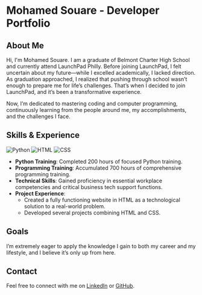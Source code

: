 # Mohamed Souare - Developer Portfolio

## About Me

Hi, I'm Mohamed Souare. I am a graduate of Belmont Charter High School and currently attend LaunchPad Philly. Before joining LaunchPad, I felt uncertain about my future—while I excelled academically, I lacked direction. As graduation approached, I realized that pushing through school wasn’t enough to prepare me for life’s challenges. That’s when I decided to join LaunchPad, and it’s been a transformative experience. 

Now, I’m dedicated to mastering coding and computer programming, continuously learning from the people around me, my accomplishments, and the challenges I face.

## Skills & Experience

![Python](https://img.shields.io/badge/Python-3776AB?style=for-the-badge&logo=python&logoColor=white)
![HTML](https://img.shields.io/badge/HTML-E34F26?style=for-the-badge&logo=html5&logoColor=white)
![CSS](https://img.shields.io/badge/CSS-1572B6?style=for-the-badge&logo=css3&logoColor=white)

- **Python Training**: Completed 200 hours of focused Python training.
- **Programming Training**: Accumulated 700 hours of comprehensive programming training.
- **Technical Skills**: Gained proficiency in essential workplace competencies and critical business tech support functions.
- **Project Experience**:
  - Created a fully functioning website in HTML as a technological solution to a real-world problem.
  - Developed several projects combining HTML and CSS.

## Goals

I’m extremely eager to apply the knowledge I gain to both my career and my lifestyle, and I believe it’s only up from here.

## Contact

Feel free to connect with me on [LinkedIn](https://www.linkedin.com/in/mohamed-souare-8a61a2259/) or [GitHub](https://github.com/your-github-username).

